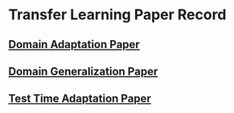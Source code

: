 # Transfer Learning Paper Record

## [Domain Adaptation Paper](https://github.com/XiN0919/Transfer-Learning-Paper/tree/main/Domain%20Adaptation)

## [Domain Generalization Paper](https://github.com/XiN0919/Transfer-Learning-Paper/tree/main/Domain%20Generalization)

## [Test Time Adaptation Paper](https://github.com/XiN0919/Transfer-Learning-Paper/tree/main/Test%20Time%20Adaptation)
